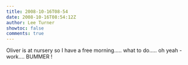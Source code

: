 ```yaml
---
title: 2008-10-16T08-54
date: 2008-10-16T08:54:12Z
author: Lee Turner
showtoc: false
comments: true
---
```


Oliver is at nursery so I have a free morning..... what to do..... oh yeah - work.... BUMMER !

